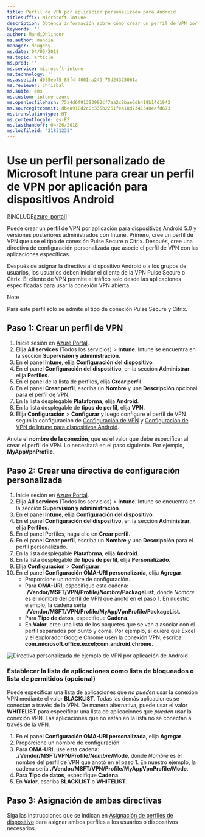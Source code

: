 ```yaml
---
title: Perfil de VPN por aplicación personalizado para Android
titlesuffix: Microsoft Intune
description: Obtenga información sobre cómo crear un perfil de VPN por aplicación para dispositivos Android administrados por Microsoft Intune.
keywords: ''
author: MandiOhlinger
ms.author: mandia
manager: dougeby
ms.date: 04/05/2018
ms.topic: article
ms.prod: ''
ms.service: microsoft-intune
ms.technology: ''
ms.assetid: d035ebf5-85f4-4001-a249-75d24325061a
ms.reviewer: chrisbal
ms.suite: ems
ms.custom: intune-azure
ms.openlocfilehash: 75a4d6f91323992cf7aa2c8bae6db419b14d1942
ms.sourcegitcommit: dbea918d2c0c335b2251fea18d7341340eafd673
ms.translationtype: HT
ms.contentlocale: es-ES
ms.lasthandoff: 04/26/2018
ms.locfileid: "31831233"
---
```

# <a name="use-a-microsoft-intune-custom-profile-to-create-a-per-app-vpn-profile-for-android-devices"></a>Use un perfil personalizado de Microsoft Intune para crear un perfil de VPN por aplicación para dispositivos Android

[!INCLUDE[azure_portal](./includes/azure_portal.md)]

Puede crear un perfil de VPN por aplicación para dispositivos Android 5.0 y versiones posteriores administrados con Intune. Primero, cree un perfil de VPN que use el tipo de conexión Pulse Secure o Citrix. Después, cree una directiva de configuración personalizada que asocie el perfil de VPN con las aplicaciones específicas.

Después de asignar la directiva al dispositivo Android o a los grupos de usuarios, los usuarios deben iniciar el cliente de la VPN Pulse Secure o Citrix. El cliente de VPN permite el tráfico solo desde las aplicaciones especificadas para usar la conexión VPN abierta.

> [!NOTE]
>
> Para este perfil solo se admite el tipo de conexión Pulse Secure y Citrix.


## <a name="step-1-create-a-vpn-profile"></a>Paso 1: Crear un perfil de VPN


1. Inicie sesión en [Azure Portal](https://portal.azure.com).
2. Elija **All services** (Todos los servicios)  > **Intune**. Intune se encuentra en la sección **Supervisión y administración**.
3. En el panel **Intune**, elija **Configuración del dispositivo**.
2. En el panel **Configuración del dispositivo**, en la sección **Administrar**, elija **Perfiles**.
2. En el panel de la lista de perfiles, elija **Crear perfil**.
3. En el panel **Crear perfil**, escriba un **Nombre** y una **Descripción** opcional para el perfil de VPN.
4. En la lista desplegable **Plataforma**, elija **Android**.
5. En la lista desplegable de **tipos de perfil**, elija **VPN**.
3. Elija **Configuración** > **Configurar** y luego configure el perfil de VPN según la configuración de [Configuración de VPN](vpn-settings-configure.md) y [Configuración de VPN de Intune para dispositivos Android](vpn-settings-android.md).

Anote el **nombre de la conexión**, que es el valor que debe especificar al crear el perfil de VPN. Lo necesitará en el paso siguiente. Por ejemplo, **MyAppVpnProfile**.

## <a name="step-2-create-a-custom-configuration-policy"></a>Paso 2: Crear una directiva de configuración personalizada

1. Inicie sesión en [Azure Portal](https://portal.azure.com).
2. Elija **All services** (Todos los servicios)  > **Intune**. Intune se encuentra en la sección **Supervisión y administración**.
3. En el panel **Intune**, elija **Configuración del dispositivo**.
2. En el panel **Configuración del dispositivo**, en la sección **Administrar**, elija **Perfiles**.
3. En el panel Perfiles, haga clic en **Crear perfil**.
4. En el panel **Crear perfil**, escriba un **Nombre** y una **Descripción** para el perfil personalizado.
5. En la lista desplegable **Plataforma**, elija **Android**.
6. En la lista desplegable de **tipos de perfil**, elija **Personalizado**.
7. Elija **Configuración** > **Configurar**.
3. En el panel **Configuración OMA-URI personalizada**, elija **Agregar**.
    - Proporcione un nombre de configuración.
    - Para **OMA-URI**, especifique esta cadena: **./Vendor/MSFT/VPN/Profile/*Nombre*/PackageList**, donde *Nombre* es el nombre del perfil de VPN que anotó en el paso 1. En nuestro ejemplo, la cadena sería **./Vendor/MSFT/VPN/Profile/MyAppVpnProfile/PackageList**.
    - Para **Tipo de datos**, especifique **Cadena**.
    - En **Valor**, cree una lista de los paquetes que se van a asociar con el perfil separados por punto y coma. Por ejemplo, si quiere que Excel y el explorador Google Chrome usen la conexión VPN, escriba: **com.microsoft.office.excel;com.android.chrome**.

![Directiva personalizada de ejemplo de VPN por aplicación de Android](./media/android_per_app_vpn_oma_uri.png)

### <a name="set-your-app-list-to-blacklist-or-whitelist-optional"></a>Establecer la lista de aplicaciones como lista de bloqueados o lista de permitidos (opcional)
  Puede especificar una lista de aplicaciones que *no pueden* usar la conexión VPN mediante el valor **BLACKLIST**. Todas las demás aplicaciones se conectan a través de la VPN.
De manera alternativa, puede usar el valor **WHITELIST** para especificar una lista de aplicaciones que *pueden* usar la conexión VPN. Las aplicaciones que no están en la lista no se conectan a través de la VPN.
  1.    En el panel **Configuración OMA-URI personalizada**, elija **Agregar**.
  2.    Proporcione un nombre de configuración.
  3.    Para **OMA-URI**, use esta cadena: **./Vendor/MSFT/VPN/Profile/*Nombre*/Mode**, donde *Nombre* es el nombre del perfil de VPN que anotó en el paso 1. En nuestro ejemplo, la cadena sería **./Vendor/MSFT/VPN/Profile/MyAppVpnProfile/Mode**.
  4.    Para **Tipo de datos**, especifique **Cadena**.
  5.    En **Valor**, escriba **BLACKLIST** o **WHITELIST**.



## <a name="step-3-assign-both-policies"></a>Paso 3: Asignación de ambas directivas

Siga las instrucciones que se indican en [Asignación de perfiles de dispositivo](device-profile-assign.md) para asignar ambos perfiles a los usuarios o dispositivos necesarios.
